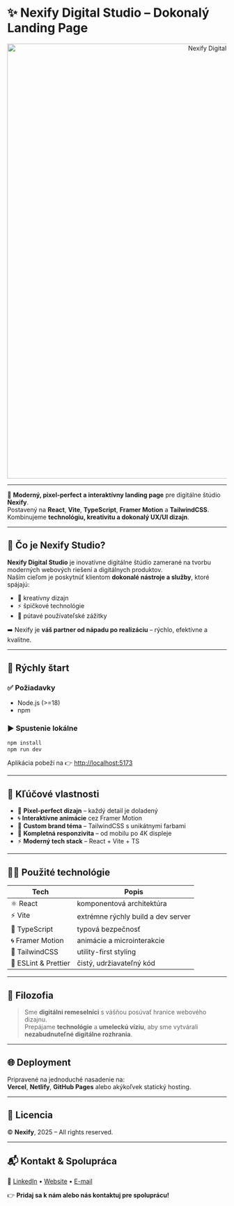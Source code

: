 # ✨ Nexify Digital Studio – Dokonalý Landing Page

<div align="center">
  <img src="files/nexify.png" alt="Nexify Digital Studio Banner" width="1000" />
</div>

---

🌌 **Moderný, pixel-perfect a interaktívny landing page** pre digitálne štúdio **Nexify**.  
Postavený na **React**, **Vite**, **TypeScript**, **Framer Motion** a **TailwindCSS**.  
Kombinujeme **technológiu, kreativitu a dokonalý UX/UI dizajn**.

---

## 🌌 Čo je Nexify Studio?

**Nexify Digital Studio** je inovatívne digitálne štúdio zamerané na tvorbu moderných webových riešení a digitálnych produktov.  
Naším cieľom je poskytnúť klientom **dokonalé nástroje a služby**, ktoré spájajú:

- 🎨 kreatívny dizajn  
- ⚡ špičkové technológie  
- 🤝 pútavé používateľské zážitky  

➡️ Nexify je **váš partner od nápadu po realizáciu** – rýchlo, efektívne a kvalitne.

---

## 🚀 Rýchly štart

### ✅ Požiadavky
- Node.js (>=18)  
- npm

### ▶️ Spustenie lokálne
```bash
npm install
npm run dev
```

Aplikácia pobeží na 👉 [http://localhost:5173](http://localhost:5173)

---

## 🌟 Kľúčové vlastnosti

- 🎯 **Pixel-perfect dizajn** – každý detail je doladený  
- 🌀 **Interaktívne animácie** cez Framer Motion  
- 🎨 **Custom brand téma** – TailwindCSS s unikátnymi farbami  
- 📱 **Kompletná responzivita** – od mobilu po 4K displeje  
- ⚡ **Moderný tech stack** – React + Vite + TS  

---

## 🧑‍💻 Použité technológie

| Tech | Popis |
|------|-------|
| ⚛️ React | komponentová architektúra |
| ⚡ Vite | extrémne rýchly build a dev server |
| 🔐 TypeScript | typová bezpečnosť |
| 🌀 Framer Motion | animácie a microinterakcie |
| 🎨 TailwindCSS | utility-first styling |
| 🧹 ESLint & Prettier | čistý, udržiavateľný kód |

---

## 🧠 Filozofia

> Sme **digitálni remeselníci** s vášňou posúvať hranice webového dizajnu.  
> Prepájame **technológie** a **umeleckú víziu**, aby sme vytvárali **nezabudnuteľné digitálne rozhrania**.

---

## 🌐 Deployment

Pripravené na jednoduché nasadenie na:  
**Vercel**, **Netlify**, **GitHub Pages** alebo akýkoľvek statický hosting.

---

## 📄 Licencia

© **Nexify**, 2025 – All rights reserved.  

---

## 📬 Kontakt & Spolupráca

🔗 [LinkedIn](#) • [Website](#) • [E-mail](#)  

👉 **Pridaj sa k nám alebo nás kontaktuj pre spoluprácu!**
